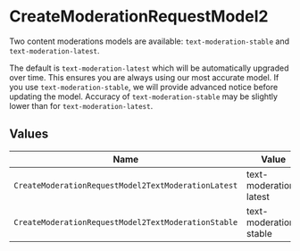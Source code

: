 # CreateModerationRequestModel2

Two content moderations models are available: `text-moderation-stable` and `text-moderation-latest`.

The default is `text-moderation-latest` which will be automatically upgraded over time. This ensures you are always using our most accurate model. If you use `text-moderation-stable`, we will provide advanced notice before updating the model. Accuracy of `text-moderation-stable` may be slightly lower than for `text-moderation-latest`.



## Values

| Name                                                | Value                                               |
| --------------------------------------------------- | --------------------------------------------------- |
| `CreateModerationRequestModel2TextModerationLatest` | text-moderation-latest                              |
| `CreateModerationRequestModel2TextModerationStable` | text-moderation-stable                              |